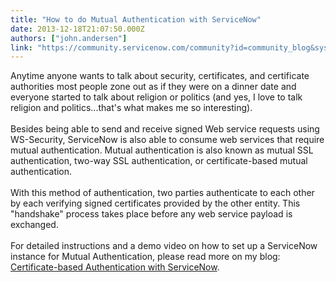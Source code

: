 ```yaml
---
title: "How to do Mutual Authentication with ServiceNow"
date: 2013-12-18T21:07:50.000Z
authors: ["john.andersen"]
link: "https://community.servicenow.com/community?id=community_blog&sys_id=461e226ddbd0dbc01dcaf3231f9619db"
---
```

<p>Anytime anyone wants to talk about security, certificates, and certificate authorities most people zone out as if they were on a dinner date and everyone started to talk about religion or politics (and yes, I love to talk religion and politics...that's what makes me so interesting).<br /><br />Besides being able to send and receive signed Web service requests using WS-Security, ServiceNow is also able to consume web services that require mutual authentication. Mutual authentication is also known as mutual SSL authentication, two-way SSL authentication, or certificate-based mutual authentication. <br /><br />With this method of authentication, two parties authenticate to each other by each verifying signed certificates provided by the other entity. This "handshake" process takes place before any web service payload is exchanged. <br /><br />For detailed instructions and a demo video on how to set up a ServiceNow instance for Mutual Authentication, please read more on my blog: <a href='http://www.john-james-andersen.com/blog/service-now/mutual-authentication-and-servicenow.html'>Certificate-based Authentication with ServiceNow</a>.</p>